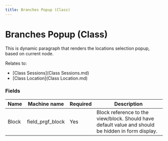 ```yaml
---
title: Branches Popup (Class)
---
```


# Branches Popup (Class)

This is dynamic paragraph that renders the locations selection popup, based on current node.

Relates to:
 * [Class Sessions](Class Sessions.md)
 * [Class Location](Class Location.md)

### Fields
| Name  | Machine name | Required | Description |
| ------------- | ------------- | ------------- | ------------- |
| Block | field\_prgf_block | Yes | Block reference to the view/block. Should have default value and should be hidden in form display. |)
